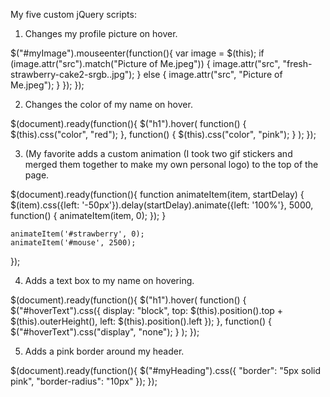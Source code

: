 My five custom jQuery scripts:
1)	Changes my profile picture on hover.

 $("#myImage").mouseenter(function(){
        var image = $(this);
        if (image.attr("src").match("Picture of Me.jpeg")) {
            image.attr("src", "fresh-strawberry-cake2-srgb..jpg");
        } else {
            image.attr("src", "Picture of Me.jpeg");
        }
    });
});

2)	Changes the color of my name on hover.

$(document).ready(function(){
    $("h1").hover(
        function() {
            $(this).css("color", "red"); 
        },
        function() {
            $(this).css("color", "pink"); 
        }
    );
});

3)	(My favorite adds a custom animation (I took two gif stickers and merged them together to make my own personal logo) to the top of the page. 

$(document).ready(function(){
    function animateItem(item, startDelay) {
        $(item).css({left: '-50px'}).delay(startDelay).animate({left: '100%'}, 5000, function() {
            animateItem(item, 0); 
        });
    }

    animateItem('#strawberry', 0);
    animateItem('#mouse', 2500); 
});

4)	Adds a text box to my name on hovering.
   
$(document).ready(function(){
    $("h1").hover(
        function() {
            $("#hoverText").css({
                display: "block",
                top: $(this).position().top + $(this).outerHeight(),
                left: $(this).position().left
            });
        },
        function() {
            $("#hoverText").css("display", "none");
        }
    );
});

5)	Adds a pink border around my header.

$(document).ready(function(){
    $("#myHeading").css({
        "border": "5px solid pink",
        "border-radius": "10px"
    });
});
